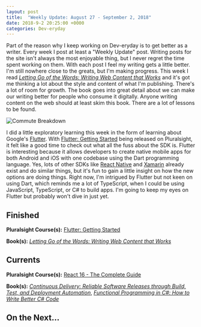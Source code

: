 ```yaml
---
layout: post
title:  "Weekly Update: August 27 - September 2, 2018"
date: 2018-9-2 20:25:00 +0000
categories: Dev-eryday
---
```


Part of the reason why I keep working on Dev-eryday is to get better as a writer. Every week I post at least a "Weekly Update" post. Writing posts for the site isn't always the most enjoyable thing, but I never regret the time spent working on them. With each post I feel my writing gets a little better. I'm still nowhere close to the greats, but I'm making progress. This week I read *[Letting Go of the Words: Writing Web Content that Works][word]* and it's got me thinking a lot about the style and content of what I'm publishing. There's a lot of room for growth. The book goes into great detail about we can make our writing better for people who consume it digitally. Anyone writing content on the web should at least skim this book. There are a lot of lessons to be found.

![Commute Breakdown](https://farm2.staticflickr.com/1871/43383972075_1a3b3eddc3.jpg)

I did a little exploratory learning this week in the form of learning about Google's [Flutter][fl]. With [Flutter: Getting Started][flu] being released on Pluralsight, it felt like a good time to check out what all the fuss about the SDK is. Flutter is interesting because it allows developers to create native mobile apps for both Android and iOS with one codebase using the Dart programming language. Yes, lots of other SDKs like [React Native][rn] and [Xamarin][xm] already exist and do similar things, but it's fun to gain a little insight on how the new options are doing things. Right now, I'm intrigued by Flutter but not keen on using Dart, which reminds me a lot of TypeScript, when I could be using JavaScript, TypeScript, or C# to build apps. I'm going to keep my eyes on Flutter but probably won't dive in just yet.

## Finished

**Pluralsight Course(s):** [Flutter: Getting Started][flu]

**Book(s):** *[Letting Go of the Words: Writing Web Content that Works][word]*

## Currents

**Pluralsight Course(s):** [React 16 - The Complete Guide][re]

**Book(s):** _[Continuous Delivery: Reliable Software Releases through Build, Test, and Deployment Automation][cd]_, *[Functional Programming in C#: How to Write Better C# Code][fun]*

## On the Next...



[re]: https://www.udemy.com/react-the-complete-guide-incl-redux/
[cd]: https://www.amazon.com/Continuous-Delivery-Deployment-Automation-Addison-Wesley/dp/0321601912
[ncp]: https://github.com/jpniederer/NETCorePlayground/tree/master/ChatApp
[fun]: https://www.amazon.com/Functional-Programming-write-better-code/dp/1617293954/
[src]: https://chatappwithsignalr.azurewebsites.net/index.html
[iis]: https://app.pluralsight.com/library/courses/installing-configuring-iis/table-of-contents
[flu]: https://app.pluralsight.com/library/courses/flutter-getting-started/table-of-contents
[fl]: https://flutter.io/
[rn]: https://facebook.github.io/react-native/
[xm]: https://visualstudio.microsoft.com/xamarin/
[word]: https://www.amazon.com/Letting-Go-Words-Interactive-Technologies-ebook/dp/B008HOJHDM/